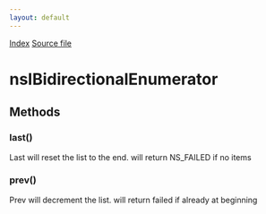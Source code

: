 ```yaml
---
layout: default
---
```

<div id='links'><a href="../index.html">Index</a>
<a href="http://dxr.mozilla.org/mozilla-central/source/xpcom/ds/nsIEnumerator.idl">Source file</a>
</div>

# nsIBidirectionalEnumerator #

## Methods ##

### last() ###
 Last will reset the list to the end. will return NS_FAILED if no items  
  

### prev() ###
 Prev will decrement the list. will return failed if already at beginning  
  
